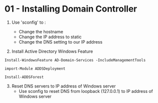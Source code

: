 # 01 - Installing Domain Controller

1. Use 'sconfig' to :
    - Change the hostname
    - Change the IP address to static
    - Change the DNS setting to our IP address

2. Install Active Directory Windows Feature
```shell
Install-WindowsFeature AD-Domain-Services -IncludeManagementTools
```
```shell
import-Module ADDSDeployment
```
```shell
Install-ADDSForest
```

3. Reset DNS servers to IP address of Windows server
    - Use sconfig to reset DNS from loopback (127.0.0.1) to IP address of Windows server
